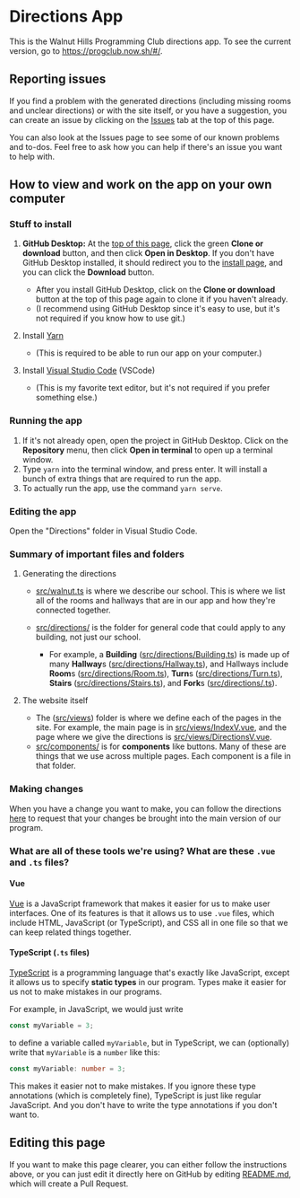 # Directions App

This is the Walnut Hills Programming Club directions app. To see the current version, go to <https://progclub.now.sh/#/>.

## Reporting issues

If you find a problem with the generated directions (including missing rooms and unclear directions) or with the site itself, or you have a suggestion, you can create an issue by clicking on the [Issues](https://github.com/WalnutProgramming/Directions/issues) tab at the top of this page.

You can also look at the Issues page to see some of our known problems and to-dos. Feel free to ask how you can help if there's an issue you want to help with.

## How to view and work on the app on your own computer

### Stuff to install

1. **GitHub Desktop:** At the [top of this page](https://github.com/WalnutProgramming/Directions), click the green **Clone or download** button, and then click **Open in Desktop**. If you don't have GitHub Desktop installed, it should redirect you to the [install page](https://desktop.github.com/), and you can click the **Download** button.
   - After you install GitHub Desktop, click on the **Clone or download** button at the top of this page again to clone it if you haven't already.
   - (I recommend using GitHub Desktop since it's easy to use, but it's not required if you know how to use git.)
1. Install [Yarn](https://yarnpkg.com/lang/en/docs/install/)
   - (This is required to be able to run our app on your computer.)
1. Install [Visual Studio Code](https://code.visualstudio.com/) (VSCode)

   - (This is my favorite text editor, but it's not required if you prefer something else.)

### Running the app

1. If it's not already open, open the project in GitHub Desktop. Click on the **Repository** menu, then click **Open in terminal** to open up a terminal window.
1. Type `yarn` into the terminal window, and press enter. It will install a bunch of extra things that are required to run the app.
1. To actually run the app, use the command `yarn serve`.

### Editing the app

Open the "Directions" folder in Visual Studio Code.

### Summary of important files and folders

1. Generating the directions

   - [src/walnut.ts](src/walnut.ts) is where we describe our school. This is where we list all of the rooms and hallways that are in our app and how they're connected together.
   - [src/directions/](src/directions/) is the folder for general code that could apply to any building, not just our school.

     - For example, a **Building** ([src/directions/Building.ts](src/directions/Building.ts)) is made up of many **Hallway**s ([src/directions/Hallway.ts](src/directions/Hallway.ts)), and Hallways include **Room**s ([src/directions/Room.ts](src/directions/Room.ts)), **Turn**s ([src/directions/Turn.ts](src/directions/Turn.ts)), **Stairs** ([src/directions/Stairs.ts](src/directions/Stairs.ts)), and **Fork**s ([src/directions/.ts](src/directions/Fork.ts)).

2. The website itself
   - The ([src/views](src/views)) folder is where we define each of the pages in the site. For example, the main page is in [src/views/IndexV.vue](src/views/IndexV.vue), and the page where we give the directions is [src/views/DirectionsV.vue](src/views/DirectionsV.vue).
   - [src/components/](src/components/) is for **components** like buttons. Many of these are things that we use across multiple pages. Each component is a file in that folder.

### Making changes

When you have a change you want to make, you can follow the directions [here](https://github.com/WalnutProgramming/making-a-pull-request) to request that your changes be brought into the main version of our program.

### What are all of these tools we're using? What are these `.vue` and `.ts` files?

#### Vue

[Vue](https://vuejs.org/) is a JavaScript framework that makes it easier for us to make user interfaces. One of its features is that it allows us to use `.vue` files, which include HTML, JavaScript (or TypeScript), and CSS all in one file so that we can keep related things together.

#### TypeScript (`.ts` files)

[TypeScript](https://www.typescriptlang.org/) is a programming language that's exactly like JavaScript, except it allows us to specify **static types** in our program. Types make it easier for us not to make mistakes in our programs.

For example, in JavaScript, we would just write

```js
const myVariable = 3;
```

to define a variable called `myVariable`, but in TypeScript, we can (optionally) write that `myVariable` is a `number` like this:

```ts
const myVariable: number = 3;
```

This makes it easier not to make mistakes. If you ignore these type annotations (which is completely fine), TypeScript is just like regular JavaScript. And you don't have to write the type annotations if you don't want to.

## Editing this page

If you want to make this page clearer, you can either follow the instructions above, or you can just edit it directly here on GitHub by editing [README.md](README.md), which will create a Pull Request.
